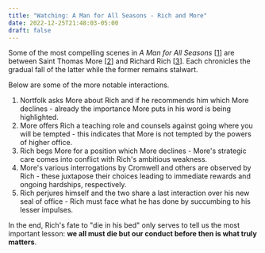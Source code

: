 ```yaml
---
title: "Watching: A Man for All Seasons - Rich and More"
date: 2022-12-25T21:48:03-05:00
draft: false
---
```

Some of the most compelling scenes in _A Man for All Seasons_ [[1](https://en.wikipedia.org/wiki/A_Man_for_All_Seasons_(1966_film) "A Man for All Seasons (1996 film) - Wikipedia")] are between Saint Thomas More [[2](https://en.wikipedia.org/wiki/Thomas_More "Thomas More - Wikipedia")] and Richard Rich [[3](https://en.wikipedia.org/wiki/Richard_Rich,_1st_Baron_Rich "Richard Rich, 1st Baron Rich - Wikipedia")]. Each chronicles the gradual fall of the latter while the former remains stalwart.

Below are some of the more notable interactions.

1. Nortfolk asks More about Rich and if he recommends him which More declines - already the importance More puts in his word is being highlighted.
2. More offers Rich a teaching role and counsels against going where you will be tempted - this indicates that More is not tempted by the powers of higher office.
3. Rich begs More for a position which More declines - More's strategic care comes into conflict with Rich's ambitious weakness.
4. More's various interrogations by Cromwell and others are observed by Rich - these juxtapose their choices leading to immediate rewards and ongoing hardships, respectively.
5. Rich perjures himself and the two share a last interaction over his new seal of office - Rich must face what he has done by succumbing to his lesser impulses.

In the end, Rich's fate to "die in his bed" only serves to tell us the most important lesson: **we all must die but our conduct before then is what truly matters**.
